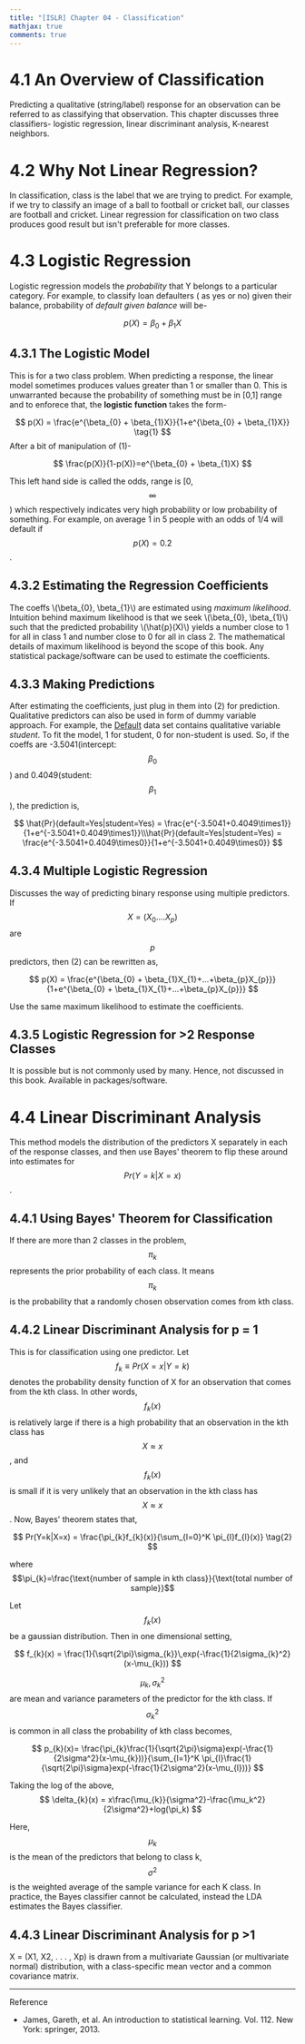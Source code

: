 ```yaml
---
title: "[ISLR] Chapter 04 - Classification"
mathjax: true
comments: true
---
```


# 4.1 An Overview of Classification
Predicting a qualitative (string/label) response for an observation can be referred to as classifying that observation.
This chapter discusses three classifiers- logistic regression, linear discriminant analysis, K-nearest neighbors.
# 4.2 Why Not Linear Regression?
In classification, class is the label that we are trying to predict. For example, if we try to classify an image of a ball to football or cricket ball, our classes are football and cricket. Linear regression for classification on two class produces good result but isn't preferable for more classes.
# 4.3 Logistic Regression
Logistic regression models the *probability* that Y belongs to a particular category. For example, to classify loan defaulters ( as yes or no) given their balance, probability of *default given balance* will be-

$$
p(X) = \beta_{0} + \beta_{1}X
$$

## 4.3.1 The Logistic Model
This is for a two class problem. When predicting a response, the linear model sometimes produces values greater than 1 or smaller than 0. This is unwarranted because the probability of something must be in [0,1] range and to enforece that, the **logistic function** takes the form-

$$
p(X) = \frac{e^{\beta_{0} + \beta_{1}X}}{1+e^{\beta_{0} + \beta_{1}X}} \tag{1}
$$
After a bit of manipulation of (1)-

$$
\frac{p(X)}{1-p(X)}=e^{\beta_{0} + \beta_{1}X}
$$

This left hand side is called the odds, range is [0, $$\infty$$) which respectively indicates very high probability or low probability of something. For example, on average 1 in 5 people with an odds of 1/4 will default if $$p(X) = 0.2$$ .
## 4.3.2 Estimating the Regression Coefficients
The coeffs \\(\beta_{0}, \beta_{1}\\) are estimated using *maximum likelihood*. Intuition behind maximum likelihood is that we seek \\(\beta_{0}, \beta_{1}\\) such that the predicted probability \\(\hat{p}(X)\\) yields a number close to 1 for all in class 1 and number close to 0 for all in class 2. The mathematical details of maximum likelihood is beyond the scope of this book. Any statistical package/software can be used to estimate the coefficients. 
## 4.3.3 Making Predictions
After estimating the coefficients, just plug in them into (2) for prediction. Qualitative predictors can also be used in form of dummy variable approach. For example, the [Default](https://rdrr.io/cran/ISLR/man/Default.html) data set contains qualitative variable *student*. To fit the model, 1 for student, 0 for non-student is used. So, if the coeffs are -3.5041(intercept: $$\beta_{0}$$ ) and 0.4049(student: $$\beta_{1}$$ ), the prediction is,

$$
\hat{Pr}(default=Yes|student=Yes) = \frac{e^{-3.5041+0.4049\times1}}{1+e^{-3.5041+0.4049\times1}}\\\hat{Pr}(default=Yes|student=Yes) = \frac{e^{-3.5041+0.4049\times0}}{1+e^{-3.5041+0.4049\times0}}
$$

## 4.3.4 Multiple Logistic Regression
Discusses the way of predicting binary response using multiple predictors. If $$X = (X_{0}....X_{p})$$ are $$p$$ predictors, then (2) can be rewritten as,

$$
p(X) = \frac{e^{\beta_{0} + \beta_{1}X_{1}+...+\beta_{p}X_{p}}}{1+e^{\beta_{0} + \beta_{1}X_{1}+...+\beta_{p}X_{p}}}
$$

Use the same maximum likelihood to estimate the coefficients.

## 4.3.5 Logistic Regression for >2 Response Classes
It is possible but is not commonly used by many. Hence, not discussed in this book. Available in packages/software.
# 4.4 Linear Discriminant Analysis
This method models the distribution of the predictors X separately in each of the response classes, and then use Bayes' theorem to flip these around into estimates for $$Pr(Y=k|X=x)$$ .
## 4.4.1 Using Bayes' Theorem for Classification
If there are more than 2 classes in the problem, $$\pi_{k}$$ represents the prior probability of each class. It means $$\pi_{k}$$ is the probability that a randomly chosen observation comes from kth class. 
## 4.4.2 Linear Discriminant Analysis for p = 1
This is for classification using one predictor. Let $$f_{k}\equiv Pr(X=x|Y=k)$$ denotes the probability density function of X for an observation that comes from the kth class. In other words, $$f_{k}(x)$$ is relatively large if there is a high probability that an observation in the kth class has $$X \approx x$$ , and $$f_{k}(x)$$ is small if it is very unlikely that an observation in the kth class has $$X \approx x$$. Now, Bayes' theorem states that,

$$
Pr(Y=k|X=x) = \frac{\pi_{k}f_{k}(x)}{\sum_{l=0}^K \pi_{l}f_{l}(x)} \tag{2}
$$

where $$\pi_{k}=\frac{\text{number of sample in kth class}}{\text{total number of sample}}$$

Let $$f_{k}(x)$$ be a gaussian distribution. Then in one dimensional setting,

$$
f_{k}(x) = \frac{1}{\sqrt{2\pi}\sigma_{k}}\,exp(-\frac{1}{2\sigma_{k}^2}(x-\mu_{k}))
$$

$$\mu_{k}, \sigma_{k}^2$$ are mean and variance parameters of the predictor for the kth class. If $$\sigma_{k}^2$$ is common in all class the probability of kth class becomes,

$$
p_{k}(x)= \frac{\pi_{k}\frac{1}{\sqrt{2\pi}\sigma}exp(-\frac{1}{2\sigma^2}(x-\mu_{k}))}{\sum_{l=1}^K \pi_{l}\frac{1}{\sqrt{2\pi}\sigma}exp(-\frac{1}{2\sigma^2}(x-\mu_{l}))}
$$

Taking the log of the above,
$$
\delta_{k}(x) = x\frac{\mu_{k}}{\sigma^2}-\frac{\mu_k^2}{2\sigma^2}+log(\pi_k)
$$

Here, $$\mu_k$$ is the mean of the predictors that belong to class k, $$\sigma^2$$ is the weighted average of the sample variance for each K class.
In practice, the Bayes classifier cannot be calculated, instead the LDA estimates the Bayes classifier.
## 4.4.3 Linear Discriminant Analysis for p >1
X = (X1, X2, . . . , Xp) is drawn from a multivariate Gaussian (or multivariate normal) distribution, with a class-specific mean vector and a common covariance matrix.

--------------
Reference
- James, Gareth, et al. An introduction to statistical learning. Vol. 112. New York: springer, 2013.